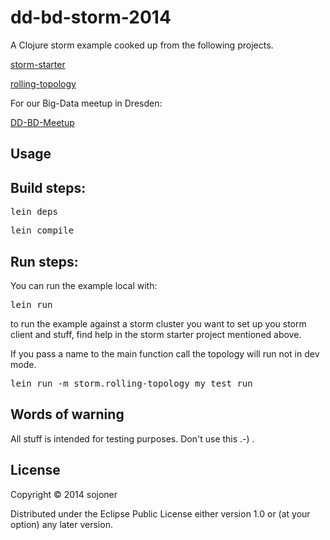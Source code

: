 dd-bd-storm-2014
================

A Clojure storm example cooked up from the following projects.

[storm-starter](https://github.com/nathanmarz/storm-starter)

[rolling-topology](https://bitbucket.org/qanderson/polyglot-rolling-topology)

For our Big-Data meetup in Dresden:

[DD-BD-Meetup](http://www.meetup.com/Big-Data-User-Group-Dresden)



## Usage

Build steps:
------------

<pre>lein deps</pre>
<pre>lein compile</pre>

Run steps:
----------

You can run the example local with:

<pre>lein run</pre>

to run the example against a storm cluster you want to set up you storm client and stuff, find help in the storm starter project mentioned above.

If you pass a name to the main function call the topology will run not in dev mode.

<pre>lein run -m storm.rolling-topology my_test_run</pre>


Words of warning
----------------

All stuff is intended for testing purposes. Don't use this .-) .

## License

Copyright © 2014 sojoner

Distributed under the Eclipse Public License either version 1.0 or (at
your option) any later version.
